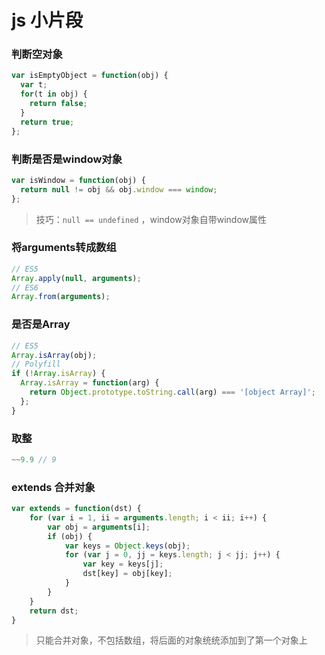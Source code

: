 # js 小片段

### 判断空对象

``` javascript
var isEmptyObject = function(obj) {
  var t;
  for(t in obj) {
  	return false;
  }
  return true;
};
```

### 判断是否是window对象

``` javascript
var isWindow = function(obj) {
  return null != obj && obj.window === window;
};
```

> 技巧：`null == undefined` ，window对象自带window属性

### 将arguments转成数组

``` javascript
// ES5
Array.apply(null, arguments);
// ES6
Array.from(arguments);
```

### 是否是Array

``` javascript
// ES5
Array.isArray(obj);
// Polyfill
if (!Array.isArray) {
  Array.isArray = function(arg) {
    return Object.prototype.toString.call(arg) === '[object Array]';
  };
}
```

### 取整

``` javascript
~~9.9 // 9
```

### extends 合并对象

```javascript
var extends = function(dst) {
	for (var i = 1, ii = arguments.length; i < ii; i++) {
		var obj = arguments[i];
		if (obj) {
			var keys = Object.keys(obj);
			for (var j = 0, jj = keys.length; j < jj; j++) {
				var key = keys[j];
				dst[key] = obj[key];
			}
		}
	}
	return dst;
}
```

> 只能合并对象，不包括数组，将后面的对象统统添加到了第一个对象上

